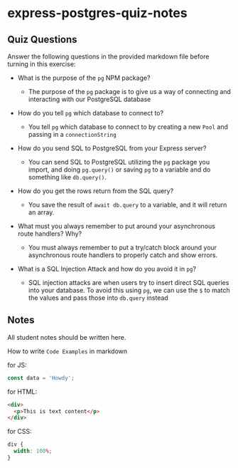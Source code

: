 # express-postgres-quiz-notes

## Quiz Questions

Answer the following questions in the provided markdown file before turning in this exercise:

- What is the purpose of the `pg` NPM package?

  - The purpose of the `pg` package is to give us a way of connecting and interacting with our PostgreSQL database

- How do you tell `pg` which database to connect to?

  - You tell `pg` which database to connect to by creating a new `Pool` and passing in a `connectionString`

- How do you send SQL to PostgreSQL from your Express server?

  - You can send SQL to PostgreSQL utilizing the `pg` package you import, and doing `pg.query()` or saving `pg` to a variable and do something like `db.query()`.

- How do you get the rows return from the SQL query?

  - You save the result of `await db.query` to a variable, and it will return an array.

- What must you always remember to put around your asynchronous route handlers? Why?

  - You must always remember to put a try/catch block around your asynchronous route handlers to properly catch and show errors.

- What is a SQL Injection Attack and how do you avoid it in `pg`?

  - SQL injection attacks are when users try to insert direct SQL queries into your database. To avoid this using `pg`, we can use the `$` to match the values and pass those into `db.query` instead

## Notes

All student notes should be written here.

How to write `Code Examples` in markdown

for JS:

```javascript
const data = 'Howdy';
```

for HTML:

```html
<div>
  <p>This is text content</p>
</div>
```

for CSS:

```css
div {
  width: 100%;
}
```
